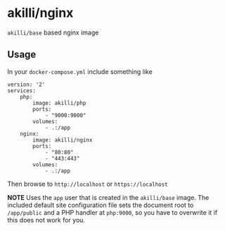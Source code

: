 # akilli/nginx

`akilli/base` based nginx image

## Usage

In your `docker-compose.yml` include something like

    version: '2'
    services:
        php:
            image: akilli/php
            ports:
                - "9000:9000"
            volumes:
                - .:/app
        nginx:
            image: akilli/nginx
            ports:
                - "80:80"
                - "443:443"
            volumes:
                - .:/app

Then browse to `http://localhost` or `https://localhost`

**NOTE**
Uses the `app` user that is created in the `akilli/base` image. The included default site 
configuration file sets the document root to `/app/public` and a PHP handler at `php:9000`, so you have to 
overwrite it if this does not work for you. 
